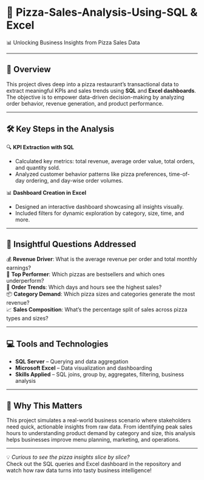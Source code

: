 # 🍕 Pizza-Sales-Analysis-Using-SQL & Excel 
📊 Unlocking Business Insights from Pizza Sales Data

---

## 🌟 Overview  
This project dives deep into a pizza restaurant’s transactional data to extract meaningful KPIs and sales trends using **SQL** and **Excel dashboards**. The objective is to empower data-driven decision-making by analyzing order behavior, revenue generation, and product performance.

---

## 🛠️ Key Steps in the Analysis  

🔍 **KPI Extraction with SQL**  
- Calculated key metrics: total revenue, average order value, total orders, and quantity sold.  
- Analyzed customer behavior patterns like pizza preferences, time-of-day ordering, and day-wise order volumes.

📊 **Dashboard Creation in Excel**  
- Designed an interactive dashboard showcasing all insights visually.  
- Included filters for dynamic exploration by category, size, time, and more.

---

## 🤔 Insightful Questions Addressed  

💰 **Revenue Driver**: What is the average revenue per order and total monthly earnings?  
🍕 **Top Performer**: Which pizzas are bestsellers and which ones underperform?  
📆 **Order Trends**: Which days and hours see the highest sales?  
📦 **Category Demand**: Which pizza sizes and categories generate the most revenue?  
📈 **Sales Composition**: What’s the percentage split of sales across pizza types and sizes?

---

## 💻 Tools and Technologies  

- **SQL Server** – Querying and data aggregation  
- **Microsoft Excel** – Data visualization and dashboarding  
- **Skills Applied** – SQL joins, group by, aggregates, filtering, business analysis

---

## 📌 Why This Matters  

This project simulates a real-world business scenario where stakeholders need quick, actionable insights from raw data. From identifying peak sales hours to understanding product demand by category and size, this analysis helps businesses improve menu planning, marketing, and operations.

---

💡 *Curious to see the pizza insights slice by slice?*  
Check out the SQL queries and Excel dashboard in the repository and watch how raw data turns into tasty business intelligence!
